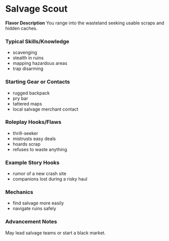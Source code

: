 # Salvage Scout

**Flavor Description**
You range into the wasteland seeking usable scraps and hidden caches.

### Typical Skills/Knowledge
- scavenging
- stealth in ruins
- mapping hazardous areas
- trap disarming

### Starting Gear or Contacts
- rugged backpack
- pry bar
- tattered maps
- local salvage merchant contact

### Roleplay Hooks/Flaws
- thrill-seeker
- mistrusts easy deals
- hoards scrap
- refuses to waste anything

### Example Story Hooks
- rumor of a new crash site
- companions lost during a risky haul

### Mechanics
- find salvage more easily
- navigate ruins safely

### Advancement Notes
May lead salvage teams or start a black market.
